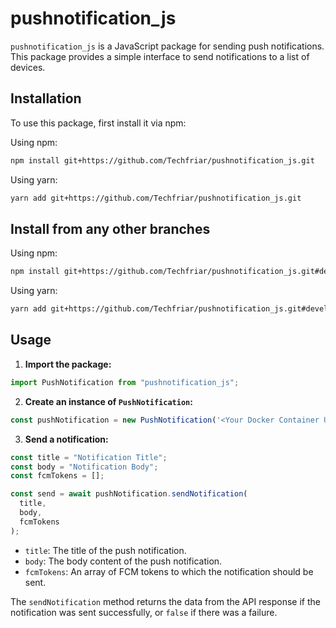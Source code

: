 # pushnotification_js

`pushnotification_js` is a JavaScript package for sending push notifications.
This package provides a simple interface to send notifications to a list of devices.

## Installation

To use this package, first install it via npm:

Using npm:

```bash
npm install git+https://github.com/Techfriar/pushnotification_js.git
```

Using yarn:

```bash
yarn add git+https://github.com/Techfriar/pushnotification_js.git
```

## Install from any other branches

Using npm:

```bash
npm install git+https://github.com/Techfriar/pushnotification_js.git#development
```

Using yarn:

```bash
yarn add git+https://github.com/Techfriar/pushnotification_js.git#development
```

## Usage

1. **Import the package:**

```javascript
import PushNotification from "pushnotification_js";
```

2. **Create an instance of `PushNotification`:**

```javascript
const pushNotification = new PushNotification('<Your Docker Container URL>/api'); // Docker Container URL
```

3. **Send a notification:**

```javascript
const title = "Notification Title";
const body = "Notification Body";
const fcmTokens = [];

const send = await pushNotification.sendNotification(
  title,
  body,
  fcmTokens
);
```

- `title`: The title of the push notification.
- `body`: The body content of the push notification.
- `fcmTokens`: An array of FCM tokens to which the notification should be sent.

The `sendNotification` method returns the data from the API response if the notification was sent successfully, or `false` if there was a failure.
